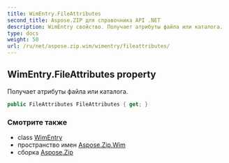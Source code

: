 ```yaml
---
title: WimEntry.FileAttributes
second_title: Aspose.ZIP для справочника API .NET
description: WimEntry свойство. Получает атрибуты файла или каталога.
type: docs
weight: 50
url: /ru/net/aspose.zip.wim/wimentry/fileattributes/
---
```

## WimEntry.FileAttributes property

Получает атрибуты файла или каталога.

```csharp
public FileAttributes FileAttributes { get; }
```

### Смотрите также

* class [WimEntry](../)
* пространство имен [Aspose.Zip.Wim](../../wimentry/)
* сборка [Aspose.Zip](../../../)


